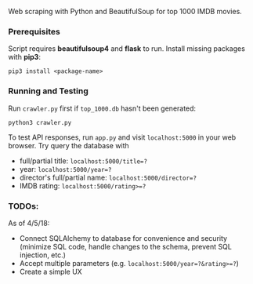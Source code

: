 Web scraping with Python and BeautifulSoup for top 1000 IMDB movies.

### Prerequisites
Script requires **beautifulsoup4** and **flask** to run.
Install missing packages with **pip3**:
```
pip3 install <package-name>
```

### Running and Testing
Run `crawler.py` first if `top_1000.db` hasn't been generated:
```
python3 crawler.py
```
To test API responses, run `app.py` and visit `localhost:5000` in your web browser.
Try query the database with
* full/partial title: `localhost:5000/title=?`
* year: `localhost:5000/year=?`
* director's full/partial name: `localhost:5000/director=?`
* IMDB rating: `localhost:5000/rating>=?`

### TODOs:
As of 4/5/18:
* Connect SQLAlchemy to database for convenience and security (minimize SQL code, handle changes to the schema, prevent SQL injection, etc.)
* Accept multiple parameters (e.g. `localhost:5000/year=?&rating>=?`)
* Create a simple UX
